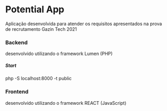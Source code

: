 # Potential App
Aplicação desenvolvida para atender os requisitos apresentados
na prova de recrutamento Gazin Tech 2021


### Backend
desenvolvido utilizando o framework Lumen (PHP)

##### Start
php -S localhost:8000 -t public


### Frontend
desenvolvido utilizando o framework REACT (JavaScript)
